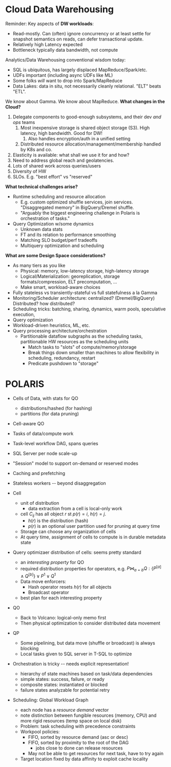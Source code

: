 # Cloud Data Warehousing
Reminder: Key aspects of **DW workloads**:
- Read-mostly. Can (often) ignore concurrency or at least settle for snapshot semantics on reads, can defer transactional update.
- Relatively high Latency expected
- Bottleneck typically data bandwidth, not compute

Analytics/Data Warehousing conventional wisdom today: 
- SQL is ubiquitous, has largely displaced MapReduce/Spark/etc.
- UDFs important (including async UDFs like ML)
- Some folks *will* want to drop into Spark/MapReduce
- Data Lakes: data in situ, not necessarily cleanly relational. "ELT" beats "ETL".

We know about Gamma. We know about MapReduce. **What changes in the Cloud?**

1. Delegate components to good-enough subsystems, and their dev *and ops* teams
   1. Most inexpensive storage is shared object storage (S3). High latency, high bandwidth. Good for DW!
      1. Also handles encryption/auth in a unified setting
   2. Distributed resource allocation/management/membership handled by K8s and co.
2. Elasticity is available: what shall we use it for and how?
3. Need to address global reach and geolatencies.
4. Lots of shared work across queries/users
5. Diversity of HW
6. SLOs. E.g. "best effort" vs "reserved"


**What technical challenges arise?**
- Runtime scheduling and resource allocation
  - E.g. custom optimized shuffle services, join services. "Disaggregated memory" in BigQuery/Dremel shuffle.
  - "Arguably the biggest engineering challenge in Polaris is orchestration of tasks."
- Query Optimization w/some dynamics
  - Unknown data stats
  - FT and its relation to performance smoothing
  - Matching SLO budget/perf tradeoffs
  - Multiquery optimization and scheduling

**What are some Design Space considerations?**
- As many tiers as you like
  - Physical: memory, low-latency storage, high-latency storage
  - Logical/Materialization: georeplication, storage formats/compression, ELT precomputation, ...
  - Make smart, workload-aware choices
- Fully stateless vs transiently-stateful vs full statefulness a la Gamma
- Monitoring/Scheduler architecture: centralized? (Dremel/BigQuery) Distributed? how distributed?
- Scheduling tricks: batching, sharing, dynamics, warm pools, speculative execution, 
- Query optimization
- Workload-driven heuristics, ML, etc.
- Query processing architecture/orchestration
  - Partitionable dataflow subgraphs as the scheduling tasks, partitionable HW resources as the scheduling units
    - Match tasks to "slots" of compute/memory/storage
    - Break things down smaller than machines to allow flexibility in scheduling, redundancy, restart
    - Predicate pushdown to "storage"

# POLARIS
- Cells of Data, with stats for QO
  - distributions/hashed (for hashing)
  - partitions (for data pruning)
- Cell-aware QO
- Tasks of data/compute work
- Task-level workflow DAG, spans queries
- SQL Server per node scale-up
- "Session" model to support on-demand or reserved modes
- Caching and prefetching
- Stateless workers -- beyond disaggregation


- Cell
  - unit of distribution
    - data extraction from a cell is local-only work
  - cell $C_{ij}$ has all object $r$ st $p(r) = i$, $h(r) = j$. 
    - $h(r)$ is the distribution (hash)
    - $p(r)$ is an optional user partition used for pruning at query time
  - Storage can choose any organization of cells
  - At query time, assignment of cells to compute is in durable metadata state

- Query optimizaer distribution of cells: seems pretty standard
  - an *interesting property* for QO
  - required distribution properties for operators, e.g. $P \bowtie_{a=b} Q: \{P^{[a]} \wedge Q^{[b]}\} \vee P^1 \vee Q^1$
  - Data move enforcers:
    - Hash operator resets $h(r)$ for all objects
    - Broadcast operator
  - best plan for each interesting property
  
- QO
  - Back to Volcano: logical-only memo first
  - Then physical optimization to consider distributed data movement

- QP
  - Some pipelining, but data move (shuffle or broadcast) is always blocking
  - Local tasks given to SQL server in T-SQL to optimize

- Orchestration is tricky -- needs explicit representation!
  - hierarchy of state machines based on task/data dependencies
  - simple states: success, failure, or ready
  - composite states: instantiated or blocked
  - failure states analyzable for potential retry

- Scheduling: Global Workload Graph
  - each node has a *resource demand* vector
  - note distinction between fungible resources (memory, CPU) and more rigid resources (temp space on local disk)
  - Problem: task scheduling with precedence constraints
  - Workpool policies:
    - FIFO, sorted by resource demand (asc or desc)
    - FIFO, sorted by proximity to the root of the DAG
      - jobs close to done can release resources
    - May not be able to get resources for next task, have to try again
  - Target location fixed by data affinity to exploit cache locality